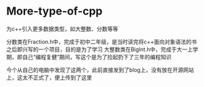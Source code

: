 # More-type-of-cpp
为c++引入更多数据类型，如大整数、分数等等

分数类在Fraction.h中，完成于初中二年级，是当时读完将c++面向对象语法的书之后即兴写的一个项目，目的是为了学习
大整数类在BigInt.h中，完成于大一上学期，即自己“编程复健”期间，写这个是为了捡起扔下了三年的编程知识

今个从自己的电脑中发现了这两个，此前直接发到了blog上，没有放在开源网站上，这太不正式了，便上传到了这里
